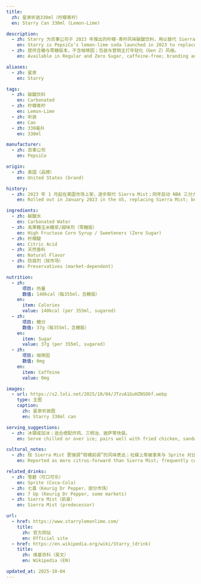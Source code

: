 ```yaml
---
title:
  zh: 星泉听装330ml（柠檬青柠）
  en: Starry Can 330ml (Lemon‑Lime)

description:
  - zh: Starry 为百事公司于 2023 年推出的柠檬‑青柠风味碳酸饮料，用以替代 Sierra Mist 并正面竞争 Sprite。
    en: Starry is PepsiCo’s lemon‑lime soda launched in 2023 to replace Sierra Mist and compete directly with Sprite.
  - zh: 提供含糖与零糖版本，不含咖啡因；包装与营销主打年轻化（Gen Z）风格。
    en: Available in Regular and Zero Sugar, caffeine‑free; branding and marketing target Gen Z.

aliases:
  - zh: 星泉
    en: Starry

tags:
  - zh: 碳酸饮料
    en: Carbonated
  - zh: 柠檬青柠
    en: Lemon‑Lime
  - zh: 听装
    en: Can
  - zh: 330毫升
    en: 330ml

manufacturer:
  - zh: 百事公司
    en: PepsiCo

origin:
  - zh: 美国（品牌）
    en: United States (brand)

history:
  - zh: 2023 年 1 月起在美国市场上架，逐步取代 Sierra Mist；同年启动 NBA 三分大赛赞助。
    en: Rolled out in January 2023 in the US, replacing Sierra Mist; became sponsor of the NBA 3‑Point Contest.

ingredients:
  - zh: 碳酸水
    en: Carbonated Water
  - zh: 高果糖玉米糖浆/甜味剂（零糖版）
    en: High Fructose Corn Syrup / Sweeteners (Zero Sugar)
  - zh: 柠檬酸
    en: Citric Acid
  - zh: 天然香料
    en: Natural Flavor
  - zh: 防腐剂（按市场）
    en: Preservatives (market‑dependent)

nutrition:
  - zh:
      项目: 热量
      数值: 140kcal（每355ml，含糖版）
    en:
      item: Calories
      value: 140kcal (per 355ml, sugared)
  - zh:
      项目: 糖分
      数值: 37g（每355ml，含糖版）
    en:
      item: Sugar
      value: 37g (per 355ml, sugared)
  - zh:
      项目: 咖啡因
      数值: 0mg
    en:
      item: Caffeine
      value: 0mg

images:
  - url: https://s2.loli.net/2025/10/04/JTzvA1GuHZNSO6f.webp
    type: 主图
    caption:
      zh: 星泉听装图
      en: Starry 330ml can

serving_suggestions:
  - zh: 冰镇或加冰；适合搭配炸鸡、三明治、披萨等快餐。
    en: Serve chilled or over ice; pairs well with fried chicken, sandwiches, and pizza.

cultural_notes:
  - zh: 较 Sierra Mist 更强调“柑橘前调”的风味表达；社媒上常被拿来与 Sprite 对比讨论。
    en: Reported as more citrus‑forward than Sierra Mist; frequently compared to Sprite on social media.

related_drinks:
  - zh: 雪碧（可口可乐）
    en: Sprite (Coca‑Cola)
  - zh: 七喜（Keurig Dr Pepper，部分市场）
    en: 7 Up (Keurig Dr Pepper, some markets)
  - zh: Sierra Mist（前身）
    en: Sierra Mist (predecessor)

url:
  - href: https://www.starrylemonlime.com/
    title:
      zh: 官方网站
      en: Official site
  - href: https://en.wikipedia.org/wiki/Starry_(drink)
    title:
      zh: 维基百科（英文）
      en: Wikipedia (EN)

updated_at: 2025-10-04
---
```


